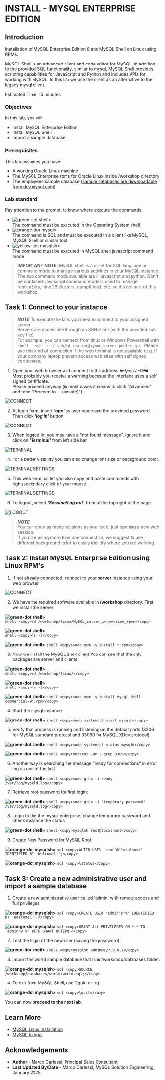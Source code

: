 # INSTALL - MYSQL ENTERPRISE EDITION

## Introduction

Installation of MySQL Enterprise Edition 8 and MySQL Shell on Linux using RPMs.

MySQL Shell is an advanced client and code editor for MySQL. In addition to the provided SQL functionality, similar to mysql, MySQL Shell provides scripting capabilities for JavaScript and Python and includes APIs for working with MySQL.
In this lab we use the client as an alternative to the legacy mysql client.

Estimated Time: 15 minutes

### Objectives

In this lab, you will:

* Install MySQL Enterprise Edition
* Install MySQL Shell 
* Import a sample database


### Prerequisites

This lab assumes you have:
* A working Oracle Linux machine
* The MySQL Enterprise rpms for Oracle Linux inside /workshop directory
* The employees sample database ([sample databases are downloadable from dev.mysql.com](https://dev.mysql.com/doc/index-other.html))

### Lab standard

Pay attention to the prompt, to know where execute the commands 
* ![green-dot](./images/green-square.jpg) shell>  
  The command must be executed in the Operating System shell
* ![orange-dot](./images/blue-square.jpg) mysql>  
  The command is SQL and must be executed in a client like MySQL, MySQL Shell or similar tool
* ![yellow-dot](./images/yellow-square.jpg) mysqlsh>  
  The command must be executed in MySQL shell javascript command mode
  
> **IMPORTANT NOTE**: MySQL shell is a client for SQL language or command mode to manage various activities in your MySQL instance.  
The two command mode available are in javascript and python. Don't be confused: javascript command mode is used to manage replicaSets, InnoDB clusters, dump& load, etc. so it's not part of this workshop.


## Task 1: Connect to your instance

> ***NOTE***
    To execute the labs you need to connect to your assigned server.  
    Servers are accessible through an SSH client (with the provided ssh key file).  
    For example, you can connect from linux or Windows Powershell with
    ```shell  
    ssh -i ~/.ssh/id_rsa opc@<your_server_public_ip>
    ```
    Please use this kind of connection if the web terminal is not available (e.g. if your company laptop prevent access web sites with self signed certificates)  


1. Open your web browser and connect to the address ***<code>https://<public-ip>:9090</code>***  
  Most probably you receive a warning becasue the interface uses a self signed certificate.  
  Please proceed anyway (in most cases it means to click "Advanced" and tehn "Proceed to ... (unsafe)")

  ![CONNECT](./images/private_connection_message.png)


2. At login form, insert ***'opc'*** as user name and the provided password.  
  Then click ***'log in'*** button

  ![CONNECT](./images/login-with-labels.png)


3. When logged in, you may have a "not found message". ignore it and click on ***'Terminal'*** from left side bar  

  ![TERMINAL](./images/terminal.png)


4. For a better visibility you can also change font size or background color.  

  ![TERMINAL SETTINGS](./images/terminal-settings.png)


5. This web terminal let you also copy and paste commands with right/secondary click of your mouse.  

  ![TERMINAL SETTINGS](./images/terminal-copy-and-paste.png)


6. To logout, select ***'Session/Log out'*** from at the top right of the page.  

  ![LOGOUT](./images/session-logout.png)


> ***NOTE***  
You can open as many sessions as you need, just opening a new web session.  
If you are using more than one connection, we suggest to use different background color to easily identify where you are working.  




## Task 2: Install MySQL Enterprise Edition using Linux RPM's

1. If not already connected, connect to your **server** instance using your web browser

  ![CONNECT](./images/login-with-labels.png)  


2. We have the required software available in **/workshop** directory. First we install the server

  **![green-dot](./images/green-square.jpg) shell>**  
    ```shell
    <copy>cd /workshop/linux/MySQL_server_innovation_rpms</copy>
    ```  

  **![green-dot](./images/green-square.jpg) shell>**  
    ```shell
    <copy>ls -l</copy>
    ```  

  **![green-dot](./images/green-square.jpg) shell>** 
    ```shell
    <copy>sudo yum -y install *.rpm</copy>
    ```

3. Now we install the MySQL Shell client You can see that the only packages are server and clients.

  **![green-dot](./images/green-square.jpg) shell>**  
    ```shell
    <copy>cd /workshop/linux/</copy>
    ```

  **![green-dot](./images/green-square.jpg) shell>**  
    ```shell
    <copy>ls -l</copy>
    ```

 **![green-dot](./images/green-square.jpg) shell>** 
    ```shell
    <copy>sudo yum -y install mysql-shell-commercial-9*.rpm</copy>
    ```

4.	Start the mysql instance

  **![green-dot](./images/green-square.jpg) shell>** 
    ```shell
    <copy>sudo systemctl start mysqld</copy>
    ```

5.	Verify that process is running and listening on the default ports (3306 for MySQL standard protocol and 33060 for MySQL XDev protocol)

  **![green-dot](./images/green-square.jpg) shell>** 
    ```shell
    <copy>sudo systemctl status mysqld</copy>
    ```

  **![green-dot](./images/green-square.jpg) shell>** 
    ```shell
    <copy>netstat -an | grep 3306</copy>
    ```

6.	Another way is searching the message “ready for connections” in error log as one of the last 

  **![green-dot](./images/green-square.jpg) shell>** 
    ```shell
    <copy>sudo grep -i ready /var/log/mysqld.log</copy>
    ```

7.	Retrieve root password for first login:

  **![green-dot](./images/green-square.jpg) shell>** 
    ```shell
    <copy>sudo grep -i 'temporary password' /var/log/mysqld.log</copy>
    ```

8. Login to the the mysql-enterprise, change temporary password and check instance the status

  **![green-dot](./images/green-square.jpg) shell>** 
    ```shell
    <copy>mysqlsh root@localhost</copy>
    ```

9. Create New Password for MySQL Root

  **![orange-dot](./images/orange-square.jpg) mysqlsh>**
    ```sql
    <copy>ALTER USER 'root'@'localhost' IDENTIFIED BY 'Welcome1!';</copy>
    ```

  **![orange-dot](./images/orange-square.jpg) mysqlsh>**
    ```sql
    <copy>\status</copy>
    ```

## Task 3: Create a new administrative user and import a sample database

1.	Create a new administrative user called 'admin' with remote access and full privileges

  **![orange-dot](./images/orange-square.jpg) mysqlsh>**
    ```sql
    <copy>CREATE USER 'admin'@'%' IDENTIFIED BY 'Welcome1!';</copy>
    ```

  **![orange-dot](./images/orange-square.jpg) mysqlsh>**
    ```sql
    <copy>GRANT ALL PRIVILEGES ON *.* TO 'admin'@'%' WITH GRANT OPTION;</copy>
    ```

2. Test the login of the new user (saving the password).

  **![green-dot](./images/green-square.jpg) shell>** 
    ```shell
    <copy>mysqlsh admin@127.0.0.1</copy>
    ```

3. Import the world sample database that is in /workshop/databases folder.

  **![orange-dot](./images/orange-square.jpg) mysqlsh>**
    ```sql
    <copy>SOURCE /workshop/databases/world/world.sql;</copy>
    ```

4. To exit from MySQL Shell, use '\quit' or '\q'
  
  **![orange-dot](./images/orange-square.jpg) mysqlsh>**
    ```sql
    <copy>\quit</copy>
    ```

You can now **proceed to the next lab**.

## Learn More

* [MySQL Linux Installation](https://dev.mysql.com/doc/en/binary-installation.html)
* [MySQL tutorial](https://dev.mysql.com/doc/refman/8.4/en/tutorial.html)

## Acknowledgements

* **Author** - Marco Carlessi, Principal Sales Consultant
* **Last Updated By/Date** - Marco Carlessi, MySQL Solution Engineering, January 2025

